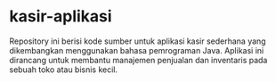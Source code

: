 # kasir-aplikasi
Repository ini berisi kode sumber untuk aplikasi kasir sederhana yang dikembangkan menggunakan bahasa pemrograman Java. Aplikasi ini dirancang untuk membantu manajemen penjualan dan inventaris pada sebuah toko atau bisnis kecil.
